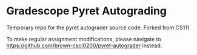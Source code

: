 # Gradescope Pyret Autograding
Temporary repo for the pyret autograder source code. Forked from CS111. 

To make regular assignment modifications, please navigate to https://github.com/brown-csci0200/pyret-autograder instead.
